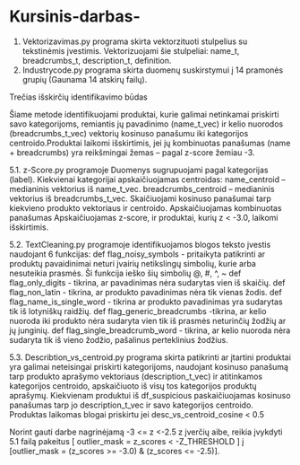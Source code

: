 # Kursinis-darbas-

1. Vektorizavimas.py programa skirta vektorzituoti stulpelius su tekstinėmis įvestimis. Vektorizuojami šie stulpeliai: name_t, breadcrumbs_t, description_t, definition.
2. Industrycode.py programa skirta duomenų suskirstymui į 14 pramonės grupių (Gaunama 14 atskirų failų).

Trečias išskirčių identifikavimo būdas

Šiame metode identifikuojami produktai, kurie galimai netinkamai priskirti savo kategorijoms, remiantis jų pavadinimo (name_t_vec) ir kelio nuorodos (breadcrumbs_t_vec) vektorių kosinuso panašumu iki kategorijos centroido.Produktai laikomi išskirtimis, jei jų kombinuotas panašumas (name + breadcrumbs) yra reikšmingai žemas – pagal z-score žemiau -3.

5.1. z-Score.py programoje
Duomenys sugrupuojami pagal kategorijas (label).
Kiekvienai kategorijai apskaičiuojamas centroidas:
name_centroid – medianinis vektorius iš name_t_vec.
breadcrumbs_centroid – medianinis vektorius iš breadcrumbs_t_vec.
Skaičiuojami kosinuso panašumai tarp kiekvieno produkto vektoriaus ir centroido.
Apskaičiuojamas kombinuotas panašumas
Apskaičiuojamas z-score, ir produktai, kurių z < -3.0, laikomi išskirtimis.

5.2. TextCleaning.py programoje identifikuojamos blogos teksto įvestis naudojant 6 funkcijas:
def flag_noisy_symbols - pritaikyta patikrinti ar produktų pavaidinimai neturi įvairių netikslingų simbolių, kurie arba nesuteikia prasmės. Ši funkcija ieško šių simbolių @, #, ^, ~
def flag_only_digits - tikrina, ar pavadinimas nėra sudarytas vien iš skaičių.
def flag_non_latin - tikrina, ar produkto pavadinimas nėra tik vienas žodis.
def flag_name_is_single_word - tikrina ar produkto pavadinimas yra sudarytas tik iš lotyniškų raidžių.
def flag_generic_breadcrumbs -tikrina, ar kelio nuoroda iki produkto nėra sudaryta vien tik iš prasmės neturinčių žodžių ar jų junginių.
def flag_single_breadcrumb_word - tikrina, ar kelio nuoroda nėra sudaryta tik iš vieno žodžio, pašalinus perteklinius žodžius.

5.3. Describtion_vs_centroid.py programa skirta patikrinti ar įtartini produktai yra galimai neteisingai priskirti kategorijoms, naudojant kosinuso panašumą tarp produkto aprašymo vektoriaus (description_t_vec) ir atitinkamos kategorijos centroido, apskaičiuoto iš visų tos kategorijos produktų aprašymų.
Kiekvienam produktui iš df_suspicious paskaičiuojamas kosinuso panašumas tarp jo description_t_vec ir savo kategorijos centroido.
Produktas laikomas blogai priskirtu jei desc_vs_centroid_cosine < 0.5

Norint gauti darbe nagrinėjamą -3 <= z <-2.5 z įverčių aibe, reikia įvykdyti 5.1 failą pakeitus [ outlier_mask = z_scores < -Z_THRESHOLD ] į [outlier_mask = (z_scores >= -3.0) & (z_scores <= -2.5)].


















